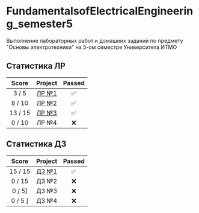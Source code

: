 # FundamentalsofElectricalEngineering_semester5
Выполнение лабораторных работ и домашних заданий по предмету "Основы электротехники" на 5-ом семестре Университета ИТМО

## Статистика ЛР

| Score   | Project                | Passed |
| :---:   | :---:                  | :---:  | 
| 3 / 5   | [ЛР №1](lab/lab1.pdf)  | ✅     |
| 8 / 10  | [ЛР №2](lab/lab2.pdf)  | ✅     |
| 13 / 15 | [ЛР №3](lab/lab3.pdf)  | ✅     |
| 0 / 10  | ЛР №4                  | ❌     |

## Статистика ДЗ

| Score   | Project                | Passed |
| :---:   | :---:                  | :---:  | 
| 15 / 15 | [ДЗ №1](hw/ДЗ_1.pdf)   | ✅     |
| 0 / 15  | ДЗ №2                  | ❌     |
| 0 / 5]  | ДЗ №3                  | ❌     |
| 0 / 5 ] | ДЗ №4                  | ❌     |

